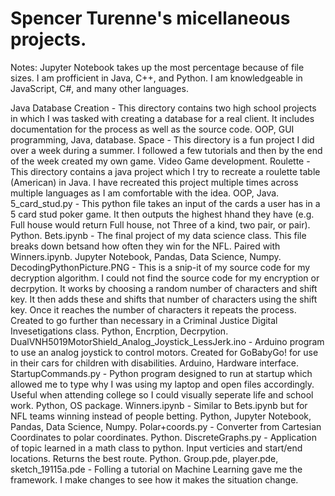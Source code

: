 # Spencer Turenne's micellaneous projects.
Notes: Jupyter Notebook takes up the most percentage because of file sizes. I am profficient in Java, C++, and Python. I am knowledgeable in JavaScript, C#, and many other languages.

Java Database Creation - This directory contains two high school projects in which I was tasked with creating a database for a real client. It includes documentation for the process as well as the source code. OOP, GUI programming, Java, database.
Space - This directory is a fun project I did over a week during a summer.  I followed a few tutorials and then by the end of the week created my own game. Video Game development.
Roulette - This directory contains a java project which I try to recreate a roulette table (American) in Java. I have recreated this project multiple times across multiple languages as I am comfortable with the idea. OOP, Java.
5_card_stud.py - This python file takes an input of the cards a user has in a 5 card stud poker game. It then outputs the highest hhand they have (e.g. Full house would return Full house, not Three of a kind, two pair, or pair). Python.
Bets.ipynb - The final project of my data science class. This file breaks down betsand how often they win for the NFL. Paired with Winners.ipynb. Jupyter Notebook, Pandas, Data Science, Numpy.
DecodingPythonPicture.PNG - This is a snip-it of my source code for my decryption algorithm. I could not find the source code for my encryption or decrpytion. It works by choosing a random number of characters and shift key. It then adds these and shifts that number of characters using the shift key. Once it reaches the number of characters it repeats the process. Created to go further than necessary in a Criminal Justice Digital Invesetigations class. Python, Encrption, Decrpytion.
DualVNH5019MotorShield_Analog_Joystick_LessJerk.ino - Arduino program to use an analog joystick to control motors. Created for GoBabyGo! for use in their cars for children with disabilities. Arduino, Hardware interface.
StartupCommands.py - Python program designed to run at startup which allowed me to type why I was using my laptop and open files accordingly. Useful when attending college so I could visually seperate life and school work. Python, OS package.
Winners.ipynb - Similar to Bets.ipynb but for NFL teams winning instead of people betting. Python, Jupyter Notebook, Pandas, Data Science, Numpy.
Polar+coords.py - Converter from Cartesian Coordinates to polar coordinates. Python.
DiscreteGraphs.py - Application of topic learned in a math class to python. Input verticies and start/end locations. Returns the best route. Python.
Group.pde, player.pde, sketch_19115a.pde - Folling a tutorial on Machine Learning gave me the framework. I make changes to see how it makes the situation change.
